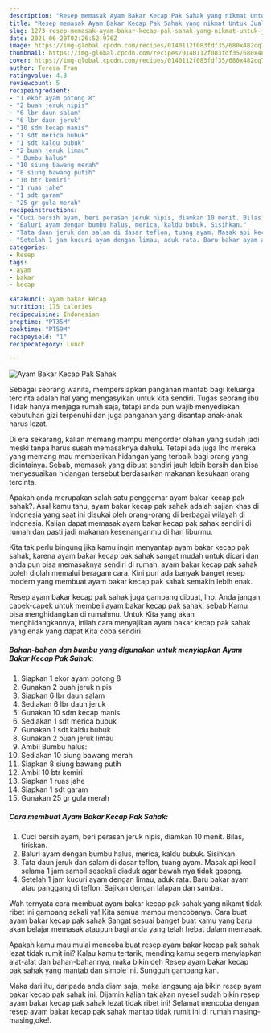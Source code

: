```yaml
---
description: "Resep memasak Ayam Bakar Kecap Pak Sahak yang nikmat Untuk Jualan"
title: "Resep memasak Ayam Bakar Kecap Pak Sahak yang nikmat Untuk Jualan"
slug: 1273-resep-memasak-ayam-bakar-kecap-pak-sahak-yang-nikmat-untuk-jualan
date: 2021-06-20T02:26:52.976Z
image: https://img-global.cpcdn.com/recipes/0140112f083fdf35/680x482cq70/ayam-bakar-kecap-pak-sahak-foto-resep-utama.jpg
thumbnail: https://img-global.cpcdn.com/recipes/0140112f083fdf35/680x482cq70/ayam-bakar-kecap-pak-sahak-foto-resep-utama.jpg
cover: https://img-global.cpcdn.com/recipes/0140112f083fdf35/680x482cq70/ayam-bakar-kecap-pak-sahak-foto-resep-utama.jpg
author: Teresa Tran
ratingvalue: 4.3
reviewcount: 5
recipeingredient:
- "1 ekor ayam potong 8"
- "2 buah jeruk nipis"
- "6 lbr daun salam"
- "6 lbr daun jeruk"
- "10 sdm kecap manis"
- "1 sdt merica bubuk"
- "1 sdt kaldu bubuk"
- "2 buah jeruk limau"
- " Bumbu halus"
- "10 siung bawang merah"
- "8 siung bawang putih"
- "10 btr kemiri"
- "1 ruas jahe"
- "1 sdt garam"
- "25 gr gula merah"
recipeinstructions:
- "Cuci bersih ayam, beri perasan jeruk nipis, diamkan 10 menit. Bilas, tiriskan."
- "Baluri ayam dengan bumbu halus, merica, kaldu bubuk. Sisihkan."
- "Tata daun jeruk dan salam di dasar teflon, tuang ayam. Masak api kecil selama 1 jam sambil sesekali diaduk agar bawah nya tidak gosong."
- "Setelah 1 jam kucuri ayam dengan limau, aduk rata. Baru bakar ayam atau panggang di teflon. Sajikan dengan lalapan dan sambal."
categories:
- Resep
tags:
- ayam
- bakar
- kecap

katakunci: ayam bakar kecap 
nutrition: 175 calories
recipecuisine: Indonesian
preptime: "PT35M"
cooktime: "PT59M"
recipeyield: "1"
recipecategory: Lunch

---
```



![Ayam Bakar Kecap Pak Sahak](https://img-global.cpcdn.com/recipes/0140112f083fdf35/680x482cq70/ayam-bakar-kecap-pak-sahak-foto-resep-utama.jpg)

Sebagai seorang wanita, mempersiapkan panganan mantab bagi keluarga tercinta adalah hal yang mengasyikan untuk kita sendiri. Tugas seorang ibu Tidak hanya menjaga rumah saja, tetapi anda pun wajib menyediakan kebutuhan gizi terpenuhi dan juga panganan yang disantap anak-anak harus lezat.

Di era  sekarang, kalian memang mampu mengorder olahan yang sudah jadi meski tanpa harus susah memasaknya dahulu. Tetapi ada juga lho mereka yang memang mau memberikan hidangan yang terbaik bagi orang yang dicintainya. Sebab, memasak yang dibuat sendiri jauh lebih bersih dan bisa menyesuaikan hidangan tersebut berdasarkan makanan kesukaan orang tercinta. 



Apakah anda merupakan salah satu penggemar ayam bakar kecap pak sahak?. Asal kamu tahu, ayam bakar kecap pak sahak adalah sajian khas di Indonesia yang saat ini disukai oleh orang-orang di berbagai wilayah di Indonesia. Kalian dapat memasak ayam bakar kecap pak sahak sendiri di rumah dan pasti jadi makanan kesenanganmu di hari liburmu.

Kita tak perlu bingung jika kamu ingin menyantap ayam bakar kecap pak sahak, karena ayam bakar kecap pak sahak sangat mudah untuk dicari dan anda pun bisa memasaknya sendiri di rumah. ayam bakar kecap pak sahak boleh diolah memalui beragam cara. Kini pun ada banyak banget resep modern yang membuat ayam bakar kecap pak sahak semakin lebih enak.

Resep ayam bakar kecap pak sahak juga gampang dibuat, lho. Anda jangan capek-capek untuk membeli ayam bakar kecap pak sahak, sebab Kamu bisa menghidangkan di rumahmu. Untuk Kita yang akan menghidangkannya, inilah cara menyajikan ayam bakar kecap pak sahak yang enak yang dapat Kita coba sendiri.

<!--inarticleads1-->

##### Bahan-bahan dan bumbu yang digunakan untuk menyiapkan Ayam Bakar Kecap Pak Sahak:

1. Siapkan 1 ekor ayam potong 8
1. Gunakan 2 buah jeruk nipis
1. Siapkan 6 lbr daun salam
1. Sediakan 6 lbr daun jeruk
1. Gunakan 10 sdm kecap manis
1. Sediakan 1 sdt merica bubuk
1. Gunakan 1 sdt kaldu bubuk
1. Gunakan 2 buah jeruk limau
1. Ambil  Bumbu halus:
1. Sediakan 10 siung bawang merah
1. Siapkan 8 siung bawang putih
1. Ambil 10 btr kemiri
1. Siapkan 1 ruas jahe
1. Siapkan 1 sdt garam
1. Gunakan 25 gr gula merah




<!--inarticleads2-->

##### Cara membuat Ayam Bakar Kecap Pak Sahak:

1. Cuci bersih ayam, beri perasan jeruk nipis, diamkan 10 menit. Bilas, tiriskan.
1. Baluri ayam dengan bumbu halus, merica, kaldu bubuk. Sisihkan.
1. Tata daun jeruk dan salam di dasar teflon, tuang ayam. Masak api kecil selama 1 jam sambil sesekali diaduk agar bawah nya tidak gosong.
1. Setelah 1 jam kucuri ayam dengan limau, aduk rata. Baru bakar ayam atau panggang di teflon. Sajikan dengan lalapan dan sambal.




Wah ternyata cara membuat ayam bakar kecap pak sahak yang nikamt tidak ribet ini gampang sekali ya! Kita semua mampu mencobanya. Cara buat ayam bakar kecap pak sahak Sangat sesuai banget buat kamu yang baru akan belajar memasak ataupun bagi anda yang telah hebat dalam memasak.

Apakah kamu mau mulai mencoba buat resep ayam bakar kecap pak sahak lezat tidak rumit ini? Kalau kamu tertarik, mending kamu segera menyiapkan alat-alat dan bahan-bahannya, maka bikin deh Resep ayam bakar kecap pak sahak yang mantab dan simple ini. Sungguh gampang kan. 

Maka dari itu, daripada anda diam saja, maka langsung aja bikin resep ayam bakar kecap pak sahak ini. Dijamin kalian tak akan nyesel sudah bikin resep ayam bakar kecap pak sahak lezat tidak ribet ini! Selamat mencoba dengan resep ayam bakar kecap pak sahak mantab tidak rumit ini di rumah masing-masing,oke!.

